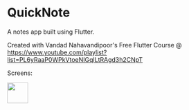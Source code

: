 # QuickNote

A notes app built using Flutter.

Created with Vandad Nahavandipoor's Free Flutter Course @ https://www.youtube.com/playlist?list=PL6yRaaP0WPkVtoeNIGqILtRAgd3h2CNpT

Screens:

<img src="https://github.com/Butkii/Flutter-QuickNote/assets/72260135/fd951042-2c0a-48b1-b5cd-20ca6d1fd8aa" width="48">
